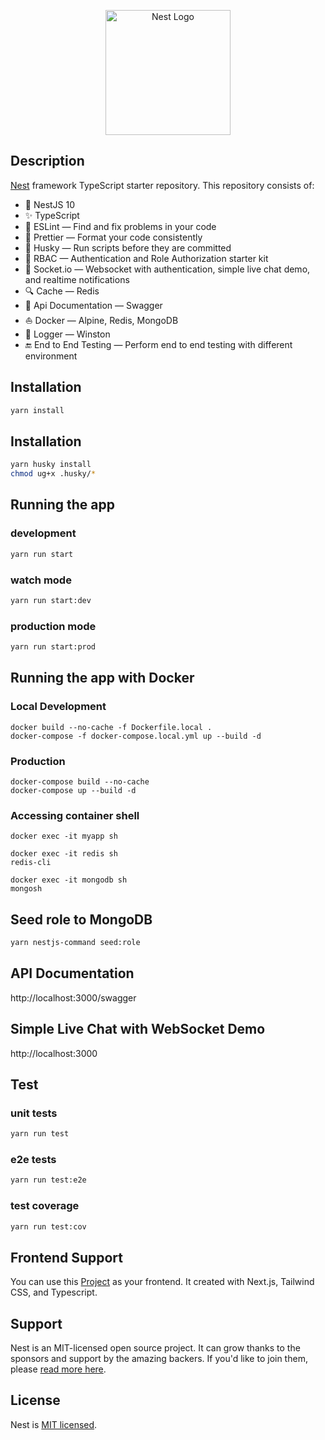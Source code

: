 <p align="center">
  <a href="http://nestjs.com/" target="blank"><img src="https://nestjs.com/img/logo-small.svg" width="200" alt="Nest Logo" /></a>
</p>

## Description

[Nest](https://github.com/nestjs/nest) framework TypeScript starter repository. This repository consists of:

- 🔼 NestJS 10
- ✨ TypeScript
- 📏 ESLint — Find and fix problems in your code
- 💖 Prettier — Format your code consistently
- 🐶 Husky — Run scripts before they are committed
- 🔑 RBAC — Authentication and Role Authorization starter kit
- 📡 Socket.io — Websocket with authentication, simple live chat demo, and realtime notifications
- 🔍 Cache — Redis
- 📃 Api Documentation — Swagger
- ⛵ Docker — Alpine, Redis, MongoDB
- 📕 Logger — Winston
- 🔚 End to End Testing — Perform end to end testing with different environment

## Installation

```bash
yarn install
```

## Installation

```bash
yarn husky install
chmod ug+x .husky/*
```

## Running the app

### development

```bash
yarn run start
```

### watch mode

```bash
yarn run start:dev
```

### production mode

```bash
yarn run start:prod
```

## Running the app with Docker

### Local Development

```
docker build --no-cache -f Dockerfile.local .
docker-compose -f docker-compose.local.yml up --build -d
```

### Production

```
docker-compose build --no-cache
docker-compose up --build -d
```

### Accessing container shell

```
docker exec -it myapp sh
```

```
docker exec -it redis sh
redis-cli
```

```
docker exec -it mongodb sh
mongosh
```

## Seed role to MongoDB

```bash
yarn nestjs-command seed:role
```

## API Documentation

http://localhost:3000/swagger

## Simple Live Chat with WebSocket Demo

http://localhost:3000

## Test

### unit tests

```bash
yarn run test
```

### e2e tests

```bash
yarn run test:e2e
```

### test coverage

```bash
yarn run test:cov
```

## Frontend Support

You can use this [Project](https://github.com/ryanf10/ts-nextjs-tailwind-hoc-starter) as your frontend. It created with Next.js, Tailwind CSS, and Typescript.

## Support

Nest is an MIT-licensed open source project. It can grow thanks to the sponsors and support by the amazing backers. If you'd like to join them, please [read more here](https://docs.nestjs.com/support).

## License

Nest is [MIT licensed](LICENSE).

